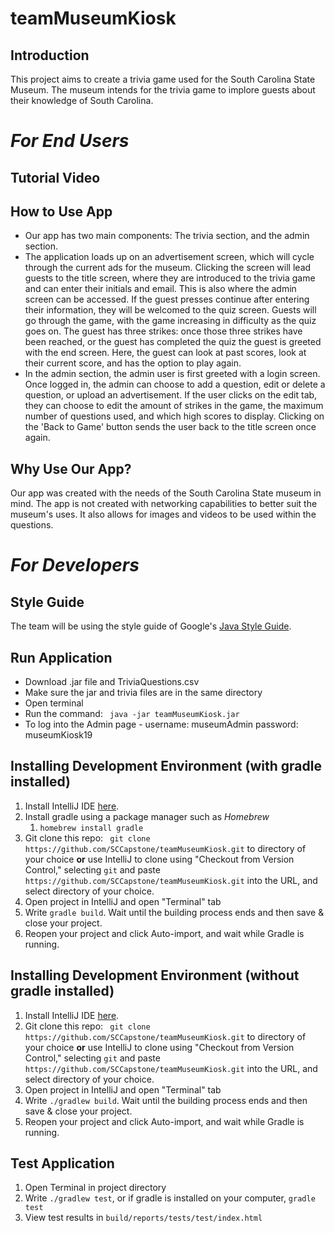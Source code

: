 # teamMuseumKiosk  
## Introduction  
This project aims to create a trivia game used for the South Carolina State Museum. The museum intends for the trivia game to implore guests about their knowledge of South Carolina.  

# _For End Users_
## Tutorial Video
## How to Use App
* Our app has two main components: The trivia section, and the admin section.
* The application loads up on an advertisement screen, which will cycle through the current ads for the museum.
Clicking the screen will lead guests to the title screen, where they are introduced to the trivia game and can enter their initials and email. This is also where the admin screen can be accessed. If the guest presses continue after entering their information, they will be welcomed to the quiz screen. Guests will go through the game, with the game increasing in difficulty as the quiz goes on. The guest has three strikes: once those three strikes have been reached, or the guest has completed the quiz the guest is greeted with the end screen. Here, the guest can look at past scores, look at their current score, and has the option to play again.
* In the admin section, the admin user is first greeted with a login screen. Once logged in, the admin can choose to add a question, edit or delete a question, or upload an advertisement. If the user clicks on the edit tab, they can choose to edit the amount of strikes in the game, the maximum number of questions used, and which high scores to display. Clicking on the 'Back to Game' button sends the user back to the title screen once again.
## Why Use Our App?
Our app was created with the needs of the South Carolina State museum in mind. The app is not created with networking capabilities to better suit the museum's uses. It also allows for images and videos to be used within the questions.
# _For Developers_
## Style Guide  
The team will be using the style guide of Google's <a href="google.github.io/styleguide/javaguide.html"> Java Style Guide</a>. 

## Run Application
* Download .jar file and TriviaQuestions.csv
* Make sure the jar and trivia files are in the same directory
* Open terminal
* Run the command:
``` java -jar teamMuseumKiosk.jar```
* To log into the Admin page - username: museumAdmin password: museumKiosk19

## Installing Development Environment (with gradle installed)
1. Install IntelliJ IDE <a href="https://www.jetbrains.com/idea/download"> here</a>. 
1. Install gradle using a package manager such as <i>Homebrew</i>
    1. ```homebrew install gradle```
1. Git clone this repo:
``` git clone https://github.com/SCCapstone/teamMuseumKiosk.git``` to directory of your choice
<b>or</b> use IntelliJ to clone using "Checkout from Version Control," selecting ```git``` and paste 
```https://github.com/SCCapstone/teamMuseumKiosk.git``` into the URL, and select directory of your choice.
1. Open project in IntelliJ and open "Terminal" tab
1. Write ```gradle build```. Wait until the building process ends and then save & close your project.
1. Reopen your project and click Auto-import, and wait while Gradle is running.

## Installing Development Environment (without gradle installed)
1. Install IntelliJ IDE <a href="https://www.jetbrains.com/idea/download"> here</a>. 
1. Git clone this repo:
``` git clone https://github.com/SCCapstone/teamMuseumKiosk.git``` to directory of your choice
<b>or</b> use IntelliJ to clone using "Checkout from Version Control," selecting ```git``` and paste 
```https://github.com/SCCapstone/teamMuseumKiosk.git``` into the URL, and select directory of your choice.
1. Open project in IntelliJ and open "Terminal" tab
1. Write ```./gradlew build```. Wait until the building process ends and then save & close your project.
1. Reopen your project and click Auto-import, and wait while Gradle is running.


## Test Application
1. Open Terminal in project directory
1. Write ```./gradlew test```, or if gradle is installed on your computer, ```gradle test```
1. View test results in ```build/reports/tests/test/index.html```
